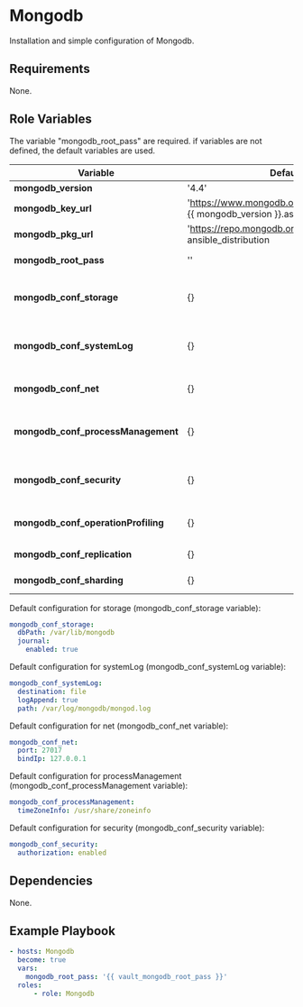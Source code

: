 Mongodb
=========

Installation and simple configuration of Mongodb.

Requirements
------------

None.

Role Variables
--------------

The variable "mongodb_root_pass" are required. if variables are not defined, the default variables are used.

| Variable                            | Default                                                               | Description                                                      |
| ------------------------------------| ----------------------------------------------------------------------| -----------------------------------------------------------------|
| **mongodb_version**                 | '4.4'                                                                 | Version of Mongodb                                               |
| **mongodb_key_url**                 | 'https://www.mongodb.org/static/pgp/server-{{ mongodb_version }}.asc' | URL of Mongodb key.                                              |
| **mongodb_pkg_url**                 | 'https://repo.mongodb.org/apt/{{ ansible_distribution | lower }}'     | URL of Mongodb repo package.                                     |
| **mongodb_root_pass**               | ''                                                                    | Password of root user.                                           |
| **mongodb_conf_storage**            | {}                                                                    | Dict of Mongodb storage config (check default below).            |
| **mongodb_conf_systemLog**          | {}                                                                    | Dict of Mongodb systemLog config (check default below).          |
| **mongodb_conf_net**                | {}                                                                    | Dict of Mongodb net config (check default below).                |
| **mongodb_conf_processManagement**  | {}                                                                    | Dict of Mongodb processManagement config (check default below).  |
| **mongodb_conf_security**           | {}                                                                    | Dict of Mongodb security config (check default below).           |
| **mongodb_conf_operationProfiling** | {}                                                                    | Dict of Mongodb operationProfiling config.                       |
| **mongodb_conf_replication**        | {}                                                                    | Dict of Mongodb replication config.                              |
| **mongodb_conf_sharding**           | {}                                                                    | Dict of Mongodb sharding config.                                 |



Default configuration for storage (mongodb_conf_storage variable):

```yaml
mongodb_conf_storage: 
  dbPath: /var/lib/mongodb
  journal:
    enabled: true
```

Default configuration for systemLog (mongodb_conf_systemLog variable):

```yaml
mongodb_conf_systemLog:
  destination: file
  logAppend: true
  path: /var/log/mongodb/mongod.log
```

Default configuration for net (mongodb_conf_net variable):

```yaml
mongodb_conf_net:
  port: 27017
  bindIp: 127.0.0.1
```

Default configuration for processManagement (mongodb_conf_processManagement variable):

```yaml
mongodb_conf_processManagement:
  timeZoneInfo: /usr/share/zoneinfo
```

Default configuration for security (mongodb_conf_security variable):

```yaml
mongodb_conf_security:
  authorization: enabled
```

Dependencies
--------------

None.

Example Playbook
----------------

```yaml
- hosts: Mongodb
  become: true
  vars:
    mongodb_root_pass: '{{ vault_mongodb_root_pass }}'
  roles:
      - role: Mongodb
```
